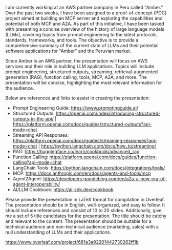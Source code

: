 I am currently working at an AWS partner company in Peru called "Amber." Over the past two weeks, I have been assigned to a proof-of-concept (POC) project aimed at building an MCP server and exploring the capabilities and potential of both MCP and A2A. As part of this initiative, I have been tasked with presenting a concise overview of the history of large language models (LLMs), covering topics from prompt engineering to the latest protocols, standards, frameworks, and tools. The objective is to provide a comprehensive summary of the current state of LLMs and their potential software applications for "Amber" and the Peruvian market.

Since Amber is an AWS partner, the presentation will focus on AWS services and their role in building LLM applications. Topics will include prompt engineering, structured outputs, streaming, retrieval-augmented generation (RAG), function calling, tools, MCP, A2A, and more. The presentation will be concise, highlighting the most relevant information for the audience.

Below are references and links to assist in creating the presentation:

- Prompt Engineering Guide: https://www.promptingguide.ai/
- Structured Outputs: https://openai.com/index/introducing-structured-outputs-in-the-api/ | https://platform.openai.com/docs/guides/structured-outputs?api-mode=chat
- Streaming API Responses: https://platform.openai.com/docs/guides/streaming-responses?api-mode=chat | https://python.langchain.com/docs/how_to/streaming/
- RAG: https://huggingface.co/learn/cookbook/advanced_rag
- Function Calling: https://platform.openai.com/docs/guides/function-calling?api-mode=chat
- LangChain Tools: https://python.langchain.com/docs/integrations/tools/
- MCP: https://docs.anthropic.com/en/docs/agents-and-tools/mcp
- Agent2Agent: https://developers.googleblog.com/en/a2a-a-new-era-of-agent-interoperability/
- AI/LLM Cookbook: https://ai-sdk.dev/cookbook

Please provide the presentation in LaTeX format for compilation in Overleaf. The presentation should be in English, well-organized, and easy to follow. It should include references and consist of 10 to 20 slides. Additionally, give me a set of 5 title candidates for the presentation. The title should be catchy and relevant to the content. The presentation should be suitable for a technical audience and non-technical audience (marketing, sales) with a null understanding of LLMs and their applications.

https://www.overleaf.com/project/681a3a92201442730262ff1b
